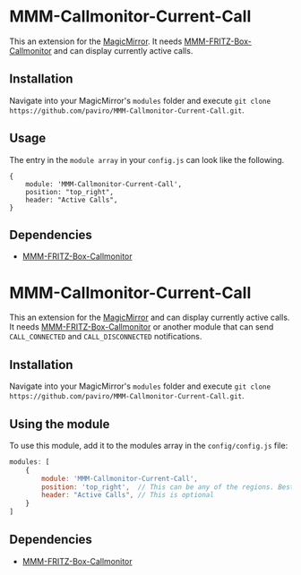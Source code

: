 # MMM-Callmonitor-Current-Call
This an extension for the [MagicMirror](https://github.com/MichMich/MagicMirror). It needs [MMM-FRITZ-Box-Callmonitor](https://github.com/paviro/MMM-FRITZ-Box-Callmonitor) and can display currently active calls.

## Installation
Navigate into your MagicMirror's `modules` folder and execute `git clone https://github.com/paviro/MMM-Callmonitor-Current-Call.git`.

## Usage
The entry in the `module array` in your `config.js` can look like the following.

```
{
	module: 'MMM-Callmonitor-Current-Call',
	position: "top_right",
	header: "Active Calls",
}
```

## Dependencies
- [MMM-FRITZ-Box-Callmonitor](https://github.com/paviro/MMM-FRITZ-Box-Callmonitor)





# MMM-Callmonitor-Current-Call
This an extension for the [MagicMirror](https://github.com/MichMich/MagicMirror) and can display currently active calls. It needs [MMM-FRITZ-Box-Callmonitor](https://github.com/paviro/MMM-FRITZ-Box-Callmonitor) or another module that can send <code>CALL_CONNECTED</code> and <code>CALL_DISCONNECTED</code> notifications.

## Installation
Navigate into your MagicMirror's `modules` folder and execute `git clone https://github.com/paviro/MMM-Callmonitor-Current-Call.git`.

## Using the module

To use this module, add it to the modules array in the `config/config.js` file:
````javascript
modules: [
	{
		module: 'MMM-Callmonitor-Current-Call',
		position: 'top_right',	// This can be any of the regions. Best results in left or right regions.
		header: "Active Calls", // This is optional
	}
]
````

## Dependencies
- [MMM-FRITZ-Box-Callmonitor](https://github.com/paviro/MMM-FRITZ-Box-Callmonitor)